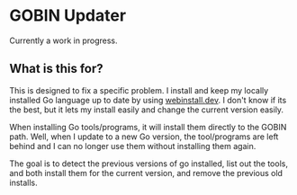 # GOBIN Updater

Currently a work in progress.

## What is this for?

This is designed to fix a specific problem. I install and keep my locally installed Go language up to date by using [webinstall.dev](https://webinstall.dev/). I don't know if its the best, but it lets my install easily and change the current version easily.

When installing Go tools/programs, it will install them directly to the GOBIN path. Well, when I update to a new Go version, the tool/programs are left behind and I can no longer use them without installing them again.

The goal is to detect the previous versions of go installed, list out the tools, and both install them for the current version, and remove the previous old installs.
